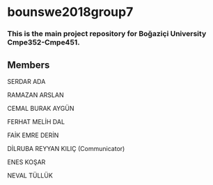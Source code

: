 # bounswe2018group7

### This is the main project repository for Boğaziçi University Cmpe352-Cmpe451.

## Members

SERDAR ADA

RAMAZAN ARSLAN

CEMAL BURAK AYGÜN

FERHAT MELİH DAL

FAİK EMRE DERİN

DİLRUBA REYYAN KILIÇ (Communicator)

ENES KOŞAR

NEVAL TÜLLÜK
